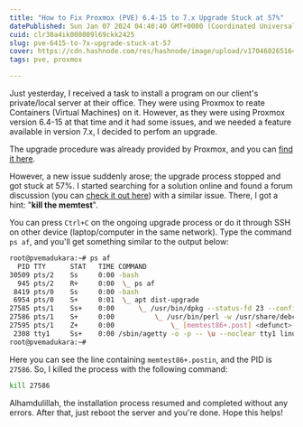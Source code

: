 ```yaml
---
title: "How to Fix Proxmox (PVE) 6.4-15 to 7.x Upgrade Stuck at 57%"
datePublished: Sun Jan 07 2024 04:40:40 GMT+0000 (Coordinated Universal Time)
cuid: clr30a4ik000009l69ckk2425
slug: pve-6415-to-7x-upgrade-stuck-at-57
cover: https://cdn.hashnode.com/res/hashnode/image/upload/v1704602651648/1d7f2e76-9289-42c2-8653-9df6b8dadbd3.jpeg
tags: pve, proxmox

---
```


Just yesterday, I received a task to install a program on our client's private/local server at their office. They were using Proxmox to reate Containers (Virtual Machines) on it. However, as they were using Proxmox version 6.4-15 at that time and it had some issues, and we needed a feature available in version 7.x, I decided to perfom an upgrade.

The upgrade procedure was already provided by Proxmox, and you can [find it here](https://pve.proxmox.com/wiki/Upgrade_from_6.x_to_7.0#Actions_step-by-step).

However, a new issue suddenly arose; the upgrade process stopped and got stuck at 57%. I started searching for a solution online and found a forum discussion (you can [check it out here](https://forum.proxmox.com/threads/pve-6-4-15-to-7-upgrade-hanging.115638/)) with a similar issue. There, I got a hint: "**kill the memtest**".

You can press `Ctrl+C` on the ongoing upgrade process or do it through SSH on other device (laptop/computer in the same network). Type the command `ps af`, and you'll get something similar to the output below:

```bash
root@pvemadukara:~# ps af
  PID TTY      STAT   TIME COMMAND
30509 pts/2    Ss     0:00 -bash
  945 pts/2    R+     0:00  \_ ps af
 8419 pts/0    Ss     0:00 -bash
 6954 pts/0    S+     0:01  \_ apt dist-upgrade
27585 pts/1    Ss+    0:00      \_ /usr/bin/dpkg --status-fd 23 --configure --pending
27586 pts/1    S+     0:00          \_ /usr/bin/perl -w /usr/share/debconf/frontend /var/lib/dpkg/info/memtest86+.postin
27595 pts/1    Z+     0:00              \_ [memtest86+.post] <defunct>
 2308 tty1     Ss+    0:00 /sbin/agetty -o -p -- \u --noclear tty1 linux
root@pvemadukara:~#
```

Here you can see the line containing `memtest86+.postin`, and the PID is `27586`. So, I killed the process with the following command:

```bash
kill 27586
```

Alhamdulillah, the installation process resumed and completed without any errors. After that, just reboot the server and you're done. Hope this helps!